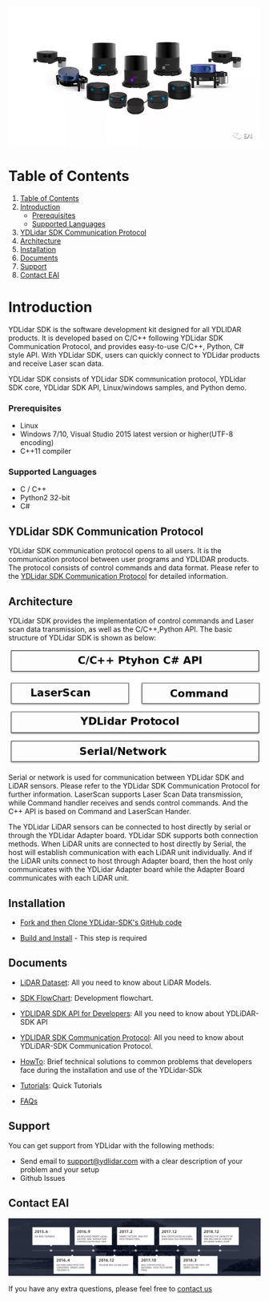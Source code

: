 ![YDLIDAR](doc/images/YDLidar.jpg  "YDLIDAR")

# Table of Contents

1. [Table of Contents](#table-of-contents)
2. [Introduction](#introduction)
    - [Prerequisites](#prerequisites)
    - [Supported Languages](#supported-languages)
3. [YDLidar SDK Communication Protocol](#ydlidar-sdk-communication-protocol)
4. [Architecture](#architecture)
5. [Installation](#installation)
6. [Documents](#documents)
7. [Support](#support)
8. [Contact EAI](#contact-eai)

# Introduction

YDLidar SDK is the software development kit designed for all YDLIDAR products. It is developed based on C/C++ following YDLidar SDK Communication Protocol, and provides easy-to-use C/C++, Python, C# style API. With YDLidar SDK, users can quickly connect to YDLidar products and receive Laser scan data.

YDLidar SDK consists of YDLidar SDK communication protocol, YDLidar SDK core, YDLidar SDK API, Linux/windows samples, and Python demo.

### Prerequisites
* Linux
* Windows 7/10, Visual Studio 2015 latest version or higher(UTF-8 encoding)
* C++11 compiler

### Supported Languages
* C / C++
* Python2 32-bit
* C#

## YDLidar SDK Communication Protocol
YDLidar SDK communication protocol opens to all users. It is the communication protocol between user programs and YDLIDAR products. The protocol consists of control commands and data format. Please refer to the [YDLidar SDK Communication Protocol](doc/YDLidar-SDK-Communication-Protocol.md) for detailed information.

## Architecture

YDLidar SDK provides the implementation of control commands and Laser scan data transmission, as well as the C/C++,Python API. The basic structure of YDLidar SDK is shown as below:

![YDLidar SDK Architecture](doc/images/sdk_architecture.png)

 Serial or network is used for communication between YDLidar SDK and LiDAR sensors. Please refer to the YDLidar SDK Communication Protocol for further information. LaserScan supports Laser Scan Data transmission, while Command handler receives and sends control commands. And the C++ API is based on Command and LaserScan Hander.

The YDLidar LiDAR sensors can be connected to host directly by serial or through the YDLidar Adapter board. YDLidar SDK supports both connection methods. When LiDAR units are connected to host directly by Serial, the host will establish communication with each LiDAR unit individually. And if the LiDAR units connect to host through Adapter board, then the host only communicates with the YDLidar Adapter board while the Adapter Board communicates with each LiDAR unit.

## Installation

* [Fork and then Clone YDLidar-SDK's GitHub code](https://github.com/YDLIDAR/YDLidar-SDK) 

* [Build and Install](doc/howto/how_to_build_and_install.md) - This step is required

## Documents
* [LiDAR Dataset](doc/Dataset.md): All you need to know about LiDAR Models.

* [SDK FlowChart](doc/Diagram.md): Development flowchart.

* [YDLIDAR SDK API for Developers](doc/YDLIDAR_SDK_API_for_Developers.md): All you need to know about YDLiDAR-SDK API

* [YDLIDAR SDK Communication Protocol](doc/YDLidar-SDK-Communication-Protocol.md): All you need to know about YDLiDAR-SDK Communication Protocol.

* [HowTo](doc/howto/README.md): Brief technical solutions to common problems that developers face during the installation and use of the YDLidar-SDk 

* [Tutorials](doc/Tutorials.md): Quick Tutorials

* [FAQs](doc/FAQs/README.md) 

## Support

You can get support from YDLidar with the following methods:
* Send email to support@ydlidar.com with a clear description of your problem and your setup
* Github Issues

## Contact EAI
![Development Path](doc/images/EAI.png)

If you have any extra questions, please feel free to [contact us](http://www.ydlidar.cn/cn/contact)
